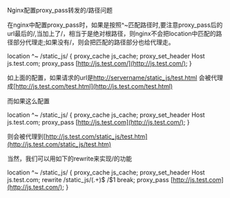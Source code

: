 Nginx配置proxy_pass转发的/路径问题

在nginx中配置proxy_pass时，如果是按照^~匹配路径时,要注意proxy_pass后的url最后的/,当加上了/，相当于是绝对根路径，则nginx不会把location中匹配的路径部分代理走;如果没有/，则会把匹配的路径部分也给代理走。

location ^~ /static_js/
{
proxy_cache js_cache;
proxy_set_header Host js.test.com;
proxy_pass [http://js.test.com/](http://js.test.com/);
}

如上面的配置，如果请求的url是[http://servername/static_js/test.html](http://servername/static_js/test.html)
会被代理成[http://js.test.com/test.html](http://js.test.com/test.html)

而如果这么配置

location ^~ /static_js/
{
proxy_cache js_cache;
proxy_set_header Host js.test.com;
proxy_pass [http://js.test.com](http://js.test.com/);
}

则会被代理到[http://js.test.com/static_js/test.htm](http://js.test.com/static_js/test.htm)

当然，我们可以用如下的rewrite来实现/的功能

location ^~ /static_js/
{
proxy_cache js_cache;
proxy_set_header Host js.test.com;
rewrite /static_js/(.+)$ /$1 break;
proxy_pass [http://js.test.com](http://js.test.com/);
}
